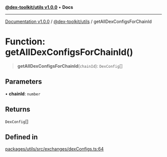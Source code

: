 [**@dex-toolkit/utils v1.0.0**](../README.md) • **Docs**

***

[Documentation v1.0.0](../../../packages.md) / [@dex-toolkit/utils](../README.md) / getAllDexConfigsForChainId

# Function: getAllDexConfigsForChainId()

> **getAllDexConfigsForChainId**(`chainId`): `DexConfig`[]

## Parameters

• **chainId**: `number`

## Returns

`DexConfig`[]

## Defined in

[packages/utils/src/exchanges/dexConfigs.ts:64](https://github.com/niZmosis/dex-toolkit/blob/3d8b41b44787b30fbea5de3ab4737662ffb61bc8/packages/utils/src/exchanges/dexConfigs.ts#L64)
